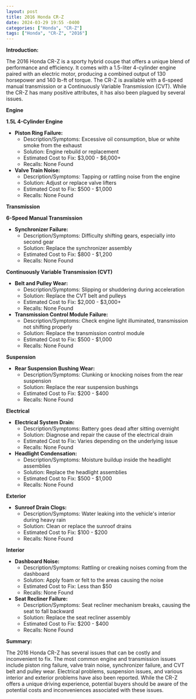 ```yaml
---
layout: post
title: 2016 Honda CR-Z
date: 2024-03-29 19:55 -0400
categories: ["Honda", "CR-Z"]
tags: ["Honda", "CR-Z", "2016"]
---
```

**Introduction:**

The 2016 Honda CR-Z is a sporty hybrid coupe that offers a unique blend of performance and efficiency. It comes with a 1.5-liter 4-cylinder engine paired with an electric motor, producing a combined output of 130 horsepower and 140 lb-ft of torque. The CR-Z is available with a 6-speed manual transmission or a Continuously Variable Transmission (CVT). While the CR-Z has many positive attributes, it has also been plagued by several issues.

**Engine**

**1.5L 4-Cylinder Engine**

* **Piston Ring Failure:**
    * Description/Symptoms: Excessive oil consumption, blue or white smoke from the exhaust
    * Solution: Engine rebuild or replacement
    * Estimated Cost to Fix: $3,000 - $6,000+
    * Recalls: None Found
* **Valve Train Noise:**
    * Description/Symptoms: Tapping or rattling noise from the engine
    * Solution: Adjust or replace valve lifters
    * Estimated Cost to Fix: $500 - $1,000
    * Recalls: None Found

**Transmission**

**6-Speed Manual Transmission**

* **Synchronizer Failure:**
    * Description/Symptoms: Difficulty shifting gears, especially into second gear
    * Solution: Replace the synchronizer assembly
    * Estimated Cost to Fix: $800 - $1,200
    * Recalls: None Found

**Continuously Variable Transmission (CVT)**

* **Belt and Pulley Wear:**
    * Description/Symptoms: Slipping or shuddering during acceleration
    * Solution: Replace the CVT belt and pulleys
    * Estimated Cost to Fix: $2,000 - $3,000+
    * Recalls: None Found
* **Transmission Control Module Failure:**
    * Description/Symptoms: Check engine light illuminated, transmission not shifting properly
    * Solution: Replace the transmission control module
    * Estimated Cost to Fix: $500 - $1,000
    * Recalls: None Found

**Suspension**

* **Rear Suspension Bushing Wear:**
    * Description/Symptoms: Clunking or knocking noises from the rear suspension
    * Solution: Replace the rear suspension bushings
    * Estimated Cost to Fix: $200 - $400
    * Recalls: None Found

**Electrical**

* **Electrical System Drain:**
    * Description/Symptoms: Battery goes dead after sitting overnight
    * Solution: Diagnose and repair the cause of the electrical drain
    * Estimated Cost to Fix: Varies depending on the underlying issue
    * Recalls: None Found
* **Headlight Condensation:**
    * Description/Symptoms: Moisture buildup inside the headlight assemblies
    * Solution: Replace the headlight assemblies
    * Estimated Cost to Fix: $500 - $1,000
    * Recalls: None Found

**Exterior**

* **Sunroof Drain Clogs:**
    * Description/Symptoms: Water leaking into the vehicle's interior during heavy rain
    * Solution: Clean or replace the sunroof drains
    * Estimated Cost to Fix: $100 - $200
    * Recalls: None Found

**Interior**

* **Dashboard Noise:**
    * Description/Symptoms: Rattling or creaking noises coming from the dashboard
    * Solution: Apply foam or felt to the areas causing the noise
    * Estimated Cost to Fix: Less than $50
    * Recalls: None Found
* **Seat Recliner Failure:**
    * Description/Symptoms: Seat recliner mechanism breaks, causing the seat to fall backward
    * Solution: Replace the seat recliner assembly
    * Estimated Cost to Fix: $200 - $400
    * Recalls: None Found

**Summary:**

The 2016 Honda CR-Z has several issues that can be costly and inconvenient to fix. The most common engine and transmission issues include piston ring failure, valve train noise, synchronizer failure, and CVT belt and pulley wear. Electrical problems, suspension issues, and various interior and exterior problems have also been reported. While the CR-Z offers a unique driving experience, potential buyers should be aware of the potential costs and inconveniences associated with these issues.
